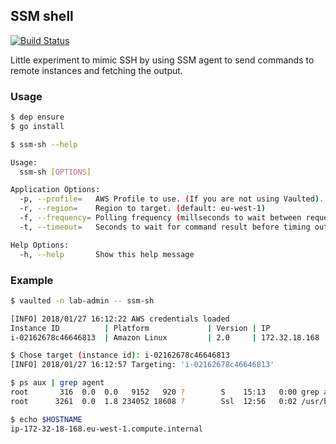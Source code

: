 ## SSM shell

[![Build Status](https://travis-ci.org/itsdalmo/ssm-sh.svg?branch=master)](https://travis-ci.org/itsdalmo/ssm-sh)

Little experiment to mimic SSH by using SSM agent to send commands to
remote instances and fetching the output.

### Usage

```bash
$ dep ensure
$ go install

$ ssm-sh --help

Usage:
  ssm-sh [OPTIONS]

Application Options:
  -p, --profile=   AWS Profile to use. (If you are not using Vaulted).
  -r, --region=    Region to target. (default: eu-west-1)
  -f, --frequency= Polling frequency (millseconds to wait between requests). (default: 500)
  -t, --timeout=   Seconds to wait for command result before timing out. (default: 30)

Help Options:
  -h, --help       Show this help message
  ```


### Example

```bash
$ vaulted -n lab-admin -- ssm-sh

[INFO] 2018/01/27 16:12:22 AWS credentials loaded
Instance ID          | Platform             | Version | IP             | Last pinged
i-02162678c46646813  | Amazon Linux         | 2.0     | 172.32.18.168  | 2018-01-27

$ Chose target (instance id): i-02162678c46646813
[INFO] 2018/01/27 16:12:57 Targeting: 'i-02162678c46646813'

$ ps aux | grep agent
root       316  0.0  0.0   9152   920 ?        S    15:13   0:00 grep agent
root      3261  0.0  1.8 234052 18608 ?        Ssl  12:56   0:02 /usr/bin/amazon-ssm-agent

$ echo $HOSTNAME
ip-172-32-18-168.eu-west-1.compute.internal
```
